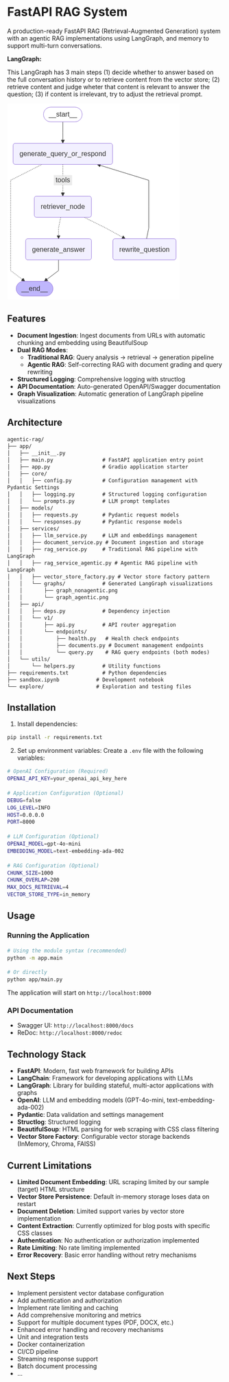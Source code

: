 # FastAPI RAG System

A production-ready FastAPI RAG (Retrieval-Augmented Generation) system with an agentic RAG implementations using LangGraph, and memory to support multi-turn conversations.

**LangGraph:**

This LangGraph has 3 main steps
(1) decide whether to answer based on the full conversation history or to retrieve content from the vector store;
(2) retrieve content and judge wheter that content is relevant to answer the question;
(3) if content is irrelevant, try to adjust the retrieval prompt.

![LangGraph Pipeline](app/services/graphs/graph_agentic.png)

## Features

- **Document Ingestion**: Ingest documents from URLs with automatic chunking and embedding using BeautifulSoup
- **Dual RAG Modes**:
  - **Traditional RAG**: Query analysis → retrieval → generation pipeline
  - **Agentic RAG**: Self-correcting RAG with document grading and query rewriting
- **Structured Logging**: Comprehensive logging with structlog
- **API Documentation**: Auto-generated OpenAPI/Swagger documentation
- **Graph Visualization**: Automatic generation of LangGraph pipeline visualizations

## Architecture

```
agentic-rag/
├── app/
│   ├── __init__.py
│   ├── main.py                # FastAPI application entry point
│   ├── app.py                 # Gradio application starter
│   ├── core/
│   │   ├── config.py          # Configuration management with Pydantic Settings
│   │   ├── logging.py         # Structured logging configuration
│   │   └── prompts.py         # LLM prompt templates
│   ├── models/
│   │   ├── requests.py        # Pydantic request models
│   │   └── responses.py       # Pydantic response models
│   ├── services/
│   │   ├── llm_service.py     # LLM and embeddings management
│   │   ├── document_service.py # Document ingestion and storage
│   │   ├── rag_service.py     # Traditional RAG pipeline with LangGraph
│   │   ├── rag_service_agentic.py # Agentic RAG pipeline with LangGraph
│   │   ├── vector_store_factory.py # Vector store factory pattern
│   │   └── graphs/            # Generated LangGraph visualizations
│   │       ├── graph_nonagentic.png
│   │       └── graph_agentic.png
│   ├── api/
│   │   ├── deps.py            # Dependency injection
│   │   └── v1/
│   │       ├── api.py         # API router aggregation
│   │       └── endpoints/
│   │           ├── health.py   # Health check endpoints
│   │           ├── documents.py # Document management endpoints
│   │           └── query.py    # RAG query endpoints (both modes)
│   └── utils/
│       └── helpers.py         # Utility functions
├── requirements.txt           # Python dependencies
├── sandbox.ipynb            # Development notebook
└── explore/                 # Exploration and testing files
```

## Installation

1. Install dependencies:

```bash
pip install -r requirements.txt
```

2. Set up environment variables:
   Create a `.env` file with the following variables:

```bash
# OpenAI Configuration (Required)
OPENAI_API_KEY=your_openai_api_key_here

# Application Configuration (Optional)
DEBUG=false
LOG_LEVEL=INFO
HOST=0.0.0.0
PORT=8000

# LLM Configuration (Optional)
OPENAI_MODEL=gpt-4o-mini
EMBEDDING_MODEL=text-embedding-ada-002

# RAG Configuration (Optional)
CHUNK_SIZE=1000
CHUNK_OVERLAP=200
MAX_DOCS_RETRIEVAL=4
VECTOR_STORE_TYPE=in_memory
```

## Usage

### Running the Application

```bash
# Using the module syntax (recommended)
python -m app.main

# Or directly
python app/main.py
```

The application will start on `http://localhost:8000`

### API Documentation

- Swagger UI: `http://localhost:8000/docs`
- ReDoc: `http://localhost:8000/redoc`

## Technology Stack

- **FastAPI**: Modern, fast web framework for building APIs
- **LangChain**: Framework for developing applications with LLMs
- **LangGraph**: Library for building stateful, multi-actor applications with graphs
- **OpenAI**: LLM and embedding models (GPT-4o-mini, text-embedding-ada-002)
- **Pydantic**: Data validation and settings management
- **Structlog**: Structured logging
- **BeautifulSoup**: HTML parsing for web scraping with CSS class filtering
- **Vector Store Factory**: Configurable vector storage backends (InMemory, Chroma, FAISS)

## Current Limitations

- **Limited Document Embedding**: URL scraping limited by our sample (target) HTML structure
- **Vector Store Persistence**: Default in-memory storage loses data on restart
- **Document Deletion**: Limited support varies by vector store implementation
- **Content Extraction**: Currently optimized for blog posts with specific CSS classes
- **Authentication**: No authentication or authorization implemented
- **Rate Limiting**: No rate limiting implemented
- **Error Recovery**: Basic error handling without retry mechanisms

## Next Steps

- Implement persistent vector database configuration
- Add authentication and authorization
- Implement rate limiting and caching
- Add comprehensive monitoring and metrics
- Support for multiple document types (PDF, DOCX, etc.)
- Enhanced error handling and recovery mechanisms
- Unit and integration tests
- Docker containerization
- CI/CD pipeline
- Streaming response support
- Batch document processing
- ...
